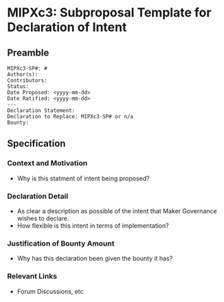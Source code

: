 # MIPXc3: Subproposal Template for Declaration of Intent

## Preamble
```
MIPXc3-SP#: #
Author(s):
Contributors:
Status: 
Date Proposed: <yyyy-mm-dd>
Date Ratified: <yyyy-mm-dd>
---
Declaration Statement:
Declaration to Replace: MIPXc3-SP# or n/a
Bounty: 
```
## Specification

### Context and Motivation

- Why is this statment of intent being proposed?

### Declaration Detail

- As clear a description as possible of the intent that Maker Governance wishes to declare.
- How flexible is this intent in terms of implementation?

### Justification of Bounty Amount

- Why has this declaration been given the bounty it has?

### Relevant Links
    
- Forum Discussions, etc
